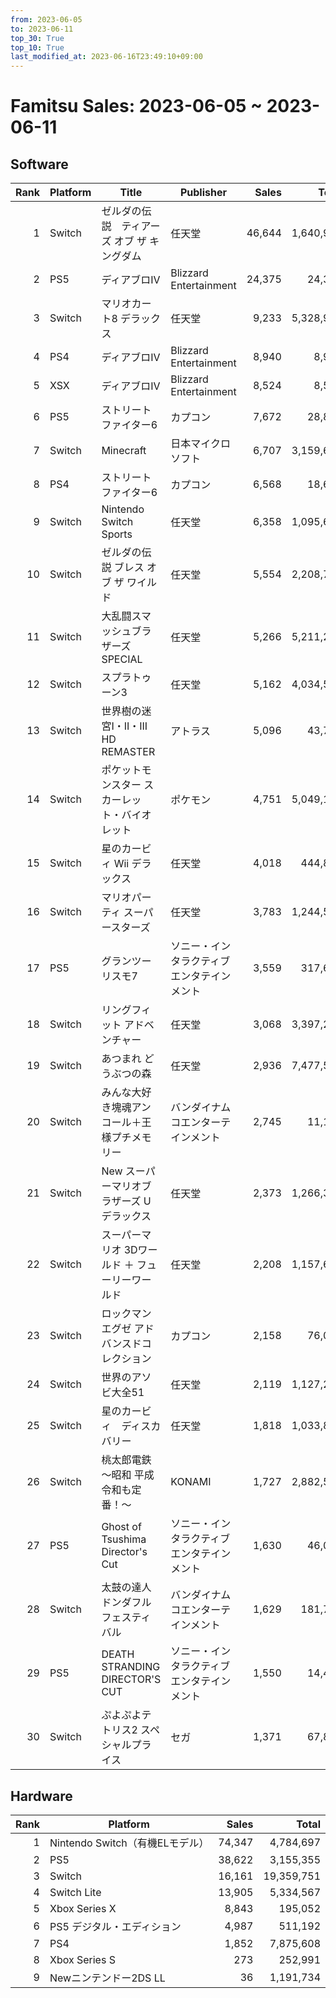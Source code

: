 ```yaml
---
from: 2023-06-05
to: 2023-06-11
top_30: True
top_10: True
last_modified_at: 2023-06-16T23:49:10+09:00
---
```

# Famitsu Sales: 2023-06-05 ~ 2023-06-11
## Software
| Rank | Platform | Title | Publisher | Sales | Total | Rate | New |
| -: | -- | -- | -- | -: | -: | -: | -- |
| 1 | Switch | ゼルダの伝説　ティアーズ オブ ザ キングダム | 任天堂 | 46,644 | 1,640,919 | 20% |  |
| 2 | PS5 | ディアブロIV | Blizzard Entertainment | 24,375 | 24,375 | 40% | **New** |
| 3 | Switch | マリオカート8 デラックス | 任天堂 | 9,233 | 5,328,989 | 20% |  |
| 4 | PS4 | ディアブロIV | Blizzard Entertainment | 8,940 | 8,940 | 20% | **New** |
| 5 | XSX | ディアブロIV | Blizzard Entertainment | 8,524 | 8,524 | 20% | **New** |
| 6 | PS5 | ストリートファイター6 | カプコン | 7,672 | 28,864 | 40% |  |
| 7 | Switch | Minecraft | 日本マイクロソフト | 6,707 | 3,159,687 | 20% |  |
| 8 | PS4 | ストリートファイター6 | カプコン | 6,568 | 18,646 | 40% |  |
| 9 | Switch | Nintendo Switch Sports | 任天堂 | 6,358 | 1,095,617 | 20% |  |
| 10 | Switch | ゼルダの伝説 ブレス オブ ザ ワイルド | 任天堂 | 5,554 | 2,208,705 | 20% |  |
| 11 | Switch | 大乱闘スマッシュブラザーズ SPECIAL | 任天堂 | 5,266 | 5,211,237 | 20% |  |
| 12 | Switch | スプラトゥーン3 | 任天堂 | 5,162 | 4,034,523 | 20% |  |
| 13 | Switch | 世界樹の迷宮I・II・III HD REMASTER | アトラス | 5,096 | 43,752 | 20% |  |
| 14 | Switch | ポケットモンスター スカーレット・バイオレット | ポケモン | 4,751 | 5,049,194 | 20% |  |
| 15 | Switch | 星のカービィ Wii デラックス | 任天堂 | 4,018 | 444,846 | 20% |  |
| 16 | Switch | マリオパーティ スーパースターズ | 任天堂 | 3,783 | 1,244,522 | 20% |  |
| 17 | PS5 | グランツーリスモ7 | ソニー・インタラクティブエンタテインメント | 3,559 | 317,672 | 20% |  |
| 18 | Switch | リングフィット アドベンチャー | 任天堂 | 3,068 | 3,397,288 | 20% |  |
| 19 | Switch | あつまれ どうぶつの森 | 任天堂 | 2,936 | 7,477,507 | 20% |  |
| 20 | Switch | みんな大好き塊魂アンコール＋王様プチメモリー | バンダイナムコエンターテインメント | 2,745 | 11,160 | 40% |  |
| 21 | Switch | New スーパーマリオブラザーズ U デラックス | 任天堂 | 2,373 | 1,266,363 | 20% |  |
| 22 | Switch | スーパーマリオ 3Dワールド ＋ フューリーワールド | 任天堂 | 2,208 | 1,157,656 | 20% |  |
| 23 | Switch | ロックマンエグゼ アドバンスドコレクション | カプコン | 2,158 | 76,082 | 20% |  |
| 24 | Switch | 世界のアソビ大全51 | 任天堂 | 2,119 | 1,127,266 | 20% |  |
| 25 | Switch | 星のカービィ　ディスカバリー | 任天堂 | 1,818 | 1,033,879 | 20% |  |
| 26 | Switch | 桃太郎電鉄 〜昭和 平成 令和も定番！〜 | KONAMI | 1,727 | 2,882,535 | 20% |  |
| 27 | PS5 | Ghost of Tsushima Director's Cut | ソニー・インタラクティブエンタテインメント | 1,630 | 46,051 | 20% |  |
| 28 | Switch | 太鼓の達人 ドンダフルフェスティバル | バンダイナムコエンターテインメント | 1,629 | 181,775 | 20% |  |
| 29 | PS5 | DEATH STRANDING DIRECTOR'S CUT | ソニー・インタラクティブエンタテインメント | 1,550 | 14,422 | 20% |  |
| 30 | Switch | ぷよぷよテトリス2 スペシャルプライス | セガ | 1,371 | 67,842 | 20% |  |

## Hardware
| Rank | Platform | Sales | Total |
| -: | -- | -: | -: |
| 1 | Nintendo Switch（有機ELモデル） | 74,347 | 4,784,697 |
| 2 | PS5 | 38,622 | 3,155,355 |
| 3 | Switch | 16,161 | 19,359,751 |
| 4 | Switch Lite | 13,905 | 5,334,567 |
| 5 | Xbox Series X | 8,843 | 195,052 |
| 6 | PS5 デジタル・エディション | 4,987 | 511,192 |
| 7 | PS4 | 1,852 | 7,875,608 |
| 8 | Xbox Series S | 273 | 252,991 |
| 9 | Newニンテンドー2DS LL | 36 | 1,191,734 |